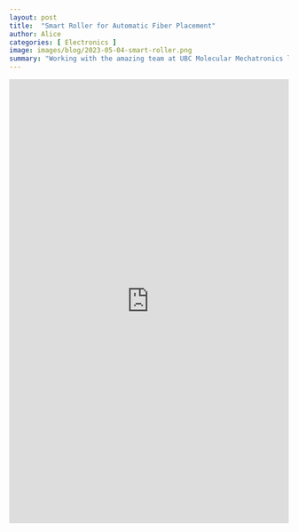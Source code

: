 ```yaml
---
layout: post
title:  "Smart Roller for Automatic Fiber Placement"
author: Alice
categories: [ Electronics ]
image: images/blog/2023-05-04-smart-roller.png
summary: "Working with the amazing team at UBC Molecular Mechatronics lab, we developed a soft capacitive sensor array that can be wrapped on a smart roller for automatic fiber placement machines. My role on the team included theoretical calculations, readout circuit hardware development and programming, fabrication of sensors, and characterization of sensor data. This work was also published in Advanced Sensor Research -- my first ever publication!"
---
```


<embed src="https://drive.google.com/file/d/1GqQa4Phk4nFrv6U3CEh_LPcetkvdyBkq/preview" width="100%" height ="800"/>